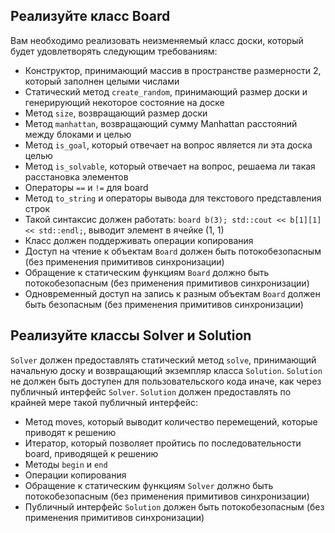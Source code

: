 ## Реализуйте класс Board
Вам необходимо реализовать неизменяемый класс доски, который будет удовлетворять следующим требованиям:
* Конструктор, принимающий массив в пространстве размерности 2, который заполнен целыми числами
* Статический метод `create_random`, принимающий размер доски и генерирующий некоторое состояние на доске
* Метод `size`, возвращающий размер доски
* Метод `manhattan`, возвращающий сумму Manhattan расстояний между блоками и целью
* Метод `is_goal`, который отвечает на вопрос является ли эта доска целью
* Метод `is_solvable`, который отвечает на вопрос, решаема ли такая расстановка элементов
* Операторы `==` и `!=` для board
* Метод `to_string` и операторы вывода для текстового представления строк
* Такой синтаксис должен работать: `board b(3); std::cout << b[1][1] << std::endl;`, выводит элемент в ячейке (1, 1)
* Класс должен поддерживать операции копирования
* Доступ на чтение к объектам `Board` должен быть потокобезопасным (без применения примитивов синхронизации)
* Обращение к статическим функциям `Board` должно быть потокобезопасным (без применения примитивов синхронизации)
* Одновременный доступ на запись к разным объектам `Board` должен быть безопасным (без применения примитивов синхронизации)

## Реализуйте классы Solver и Solution
`Solver` должен предоставлять статический метод `solve`, принимающий начальную доску и возвращающий экземпляр класса `Solution`.
`Solution` не должен быть доступен для пользовательского кода иначе, как через публичный интерфейс `Solver`.
`Solution` должен предоставлять по крайней мере такой публичный интерфейс:
* Метод moves, который выводит количество перемещений, которые приводят к решению
* Итератор, который позволяет пройтись по последовательности board, приводящей к решению
* Методы `begin` и `end`
* Операции копирования
* Обращение к статическим функциям `Solver` должно быть потокобезопасным (без применения примитивов синхронизации)
* Публичный интерфейс `Solution` должен быть потокобезопасным (без применения примитивов синхронизации)
